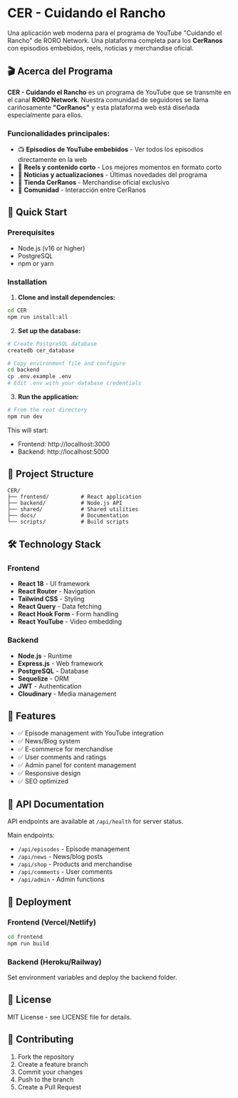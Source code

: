 # CER - Cuidando el Rancho

Una aplicación web moderna para el programa de YouTube "Cuidando el Rancho" de RORO Network. Una plataforma completa para los **CerRanos** con episodios embebidos, reels, noticias y merchandise oficial.

## 🎬 Acerca del Programa

**CER - Cuidando el Rancho** es un programa de YouTube que se transmite en el canal **RORO Network**. Nuestra comunidad de seguidores se llama cariñosamente **"CerRanos"** y esta plataforma web está diseñada especialmente para ellos.

### Funcionalidades principales:
- 📺 **Episodios de YouTube embebidos** - Ver todos los episodios directamente en la web
- 🎥 **Reels y contenido corto** - Los mejores momentos en formato corto
- 📰 **Noticias y actualizaciones** - Últimas novedades del programa
- 🛒 **Tienda CerRanos** - Merchandise oficial exclusivo
- 💬 **Comunidad** - Interacción entre CerRanos

## 🚀 Quick Start

### Prerequisites
- Node.js (v16 or higher)
- PostgreSQL
- npm or yarn

### Installation

1. **Clone and install dependencies:**
```bash
cd CER
npm run install:all
```

2. **Set up the database:**
```bash
# Create PostgreSQL database
createdb cer_database

# Copy environment file and configure
cd backend
cp .env.example .env
# Edit .env with your database credentials
```

3. **Run the application:**
```bash
# From the root directory
npm run dev
```

This will start:
- Frontend: http://localhost:3000
- Backend: http://localhost:5000

## 📁 Project Structure

```
CER/
├── frontend/          # React application
├── backend/           # Node.js API
├── shared/            # Shared utilities
├── docs/              # Documentation
└── scripts/           # Build scripts
```

## 🛠️ Technology Stack

### Frontend
- **React 18** - UI framework
- **React Router** - Navigation
- **Tailwind CSS** - Styling
- **React Query** - Data fetching
- **React Hook Form** - Form handling
- **React YouTube** - Video embedding

### Backend
- **Node.js** - Runtime
- **Express.js** - Web framework
- **PostgreSQL** - Database
- **Sequelize** - ORM
- **JWT** - Authentication
- **Cloudinary** - Media management

## 🌟 Features

- ✅ Episode management with YouTube integration
- ✅ News/Blog system
- ✅ E-commerce for merchandise
- ✅ User comments and ratings
- ✅ Admin panel for content management
- ✅ Responsive design
- ✅ SEO optimized

## 📖 API Documentation

API endpoints are available at `/api/health` for server status.

Main endpoints:
- `/api/episodes` - Episode management
- `/api/news` - News/blog posts
- `/api/shop` - Products and merchandise
- `/api/comments` - User comments
- `/api/admin` - Admin functions

## 🚀 Deployment

### Frontend (Vercel/Netlify)
```bash
cd frontend
npm run build
```

### Backend (Heroku/Railway)
Set environment variables and deploy the backend folder.

## 📝 License

MIT License - see LICENSE file for details.

## 👥 Contributing

1. Fork the repository
2. Create a feature branch
3. Commit your changes
4. Push to the branch
5. Create a Pull Request
